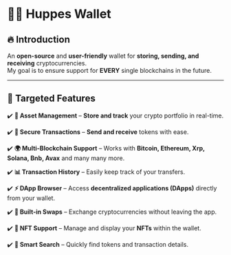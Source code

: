  # 🐦‍🔥 **Huppes Wallet**  

## 🔥 **Introduction**  
An **open-source** and **user-friendly** wallet for **storing, sending, and receiving** cryptocurrencies.  
My goal is to ensure support for **EVERY** single blockchains in the future.


---


## 🎯 **Targeted Features**  

✔️ **📲 Asset Management** – **Store and track** your crypto portfolio in real-time.  

✔️ **🔄 Secure Transactions** – **Send and receive** tokens with ease.  

✔️ **🌍 Multi-Blockchain Support** – Works with **Bitcoin, Ethereum, Xrp, Solana, Bnb, Avax** and many many more.  

✔️ **📊 Transaction History** – Easily keep track of your transfers.  

✔️ **⚡ DApp Browser** – Access **decentralized applications (DApps)** directly from your wallet.  

✔️ **💱 Built-in Swaps** – Exchange cryptocurrencies without leaving the app.  

✔️ **🚀 NFT Support** – Manage and display your **NFTs** within the wallet.  

✔️ **🔎 Smart Search** – Quickly find tokens and transaction details.  
